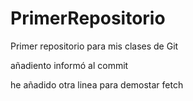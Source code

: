 # PrimerRepositorio
Primer repositorio para mis clases de Git

añadiento informó al commit

he añadido otra linea para demostar fetch
